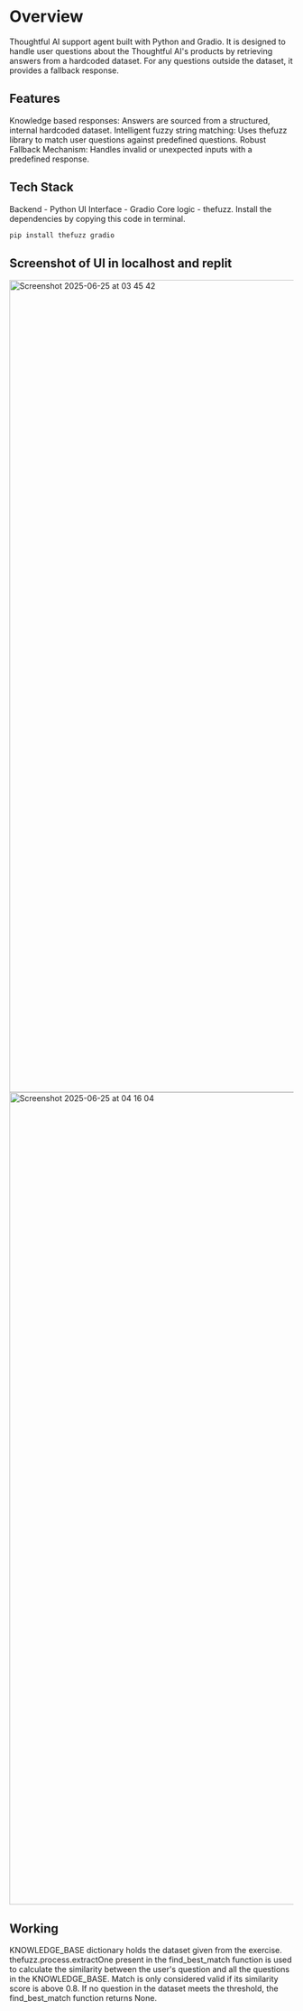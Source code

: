 # Overview
Thoughtful AI support agent built with Python and Gradio. It is designed to handle user questions about the Thoughtful AI's products by retrieving answers from a hardcoded dataset. For any questions outside the dataset, it provides a fallback response.

## Features
Knowledge based responses: Answers are sourced from a structured, internal hardcoded dataset.
Intelligent fuzzy string matching: Uses thefuzz library to match user questions against predefined questions.
Robust Fallback Mechanism: Handles invalid or unexpected inputs with a predefined response.

## Tech Stack
Backend - Python
UI Interface - Gradio
Core logic - thefuzz. 
Install the dependencies by copying this code in terminal.
```bash
pip install thefuzz gradio
```
## Screenshot of UI in localhost and replit
<img width="1440" alt="Screenshot 2025-06-25 at 03 45 42" src="https://github.com/user-attachments/assets/69524a4e-5ed4-4d24-b27c-bd4d1026fe95" />
<img width="1440" alt="Screenshot 2025-06-25 at 04 16 04" src="https://github.com/user-attachments/assets/2be5c1ac-98a7-452b-9ac2-76f5a7269014" />

## Working
KNOWLEDGE_BASE dictionary holds the dataset given from the exercise. thefuzz.process.extractOne present in the find_best_match function is used to calculate the similarity between the user's question and all the questions in the KNOWLEDGE_BASE. Match is only considered valid if its similarity score is above 0.8. If no question in the dataset meets the threshold, the find_best_match function returns None.

